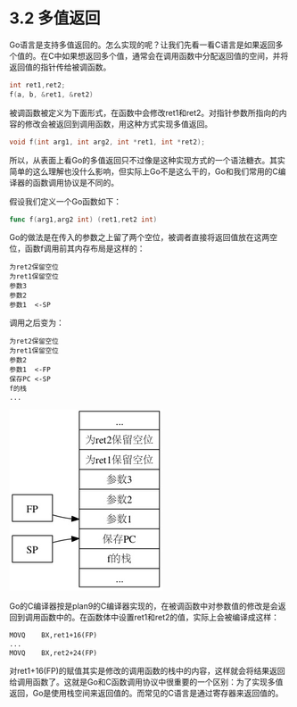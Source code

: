 # 3.2 多值返回

Go语言是支持多值返回的。怎么实现的呢？让我们先看一看C语言是如果返回多个值的。在C中如果想返回多个值，通常会在调用函数中分配返回值的空间，并将返回值的指针传给被调函数。

```c
int ret1,ret2;
f(a, b, &ret1, &ret2)
```

被调函数被定义为下面形式，在函数中会修改ret1和ret2。对指针参数所指向的内容的修改会被返回到调用函数，用这种方式实现多值返回。

```c
void f(int arg1, int arg2, int *ret1, int *ret2);
```

所以，从表面上看Go的多值返回只不过像是这种实现方式的一个语法糖衣。其实简单的这么理解也没什么影响，但实际上Go不是这么干的，Go和我们常用的C编译器的函数调用协议是不同的。

假设我们定义一个Go函数如下：

```go
func f(arg1,arg2 int) (ret1,ret2 int)
```

Go的做法是在传入的参数之上留了两个空位，被调者直接将返回值放在这两空位，函数f调用前其内存布局是这样的：

	为ret2保留空位
	为ret1保留空位
	参数3
	参数2
	参数1  <-SP 

调用之后变为：

	为ret2保留空位
	为ret1保留空位
	参数2
	参数1  <-FP
	保存PC <-SP
	f的栈
	...

![](images/3.2.funcall.jpg?raw=true)

Go的C编译器按是plan9的C编译器实现的，在被调函数中对参数值的修改是会返回到调用函数中的。在函数体中设置ret1和ret2的值，实际上会被编译成这样：

	MOVQ    BX,ret1+16(FP)
	...
	MOVQ    BX,ret2+24(FP)


对ret1+16(FP)的赋值其实是修改的调用函数的栈中的内容，这样就会将结果返回给调用函数了。这就是Go和C函数调用协议中很重要的一个区别：为了实现多值返回，Go是使用栈空间来返回值的。而常见的C语言是通过寄存器来返回值的。
